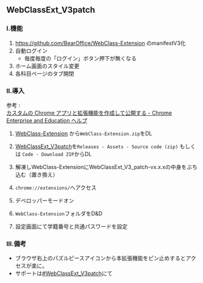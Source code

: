## WebClassExt_V3patch

### Ⅰ.機能
1. https://github.com/BearOffice/WebClass-Extension のmanifestV3化
2. 自動ログイン
   - 毎度毎度の「ログイン」ボタン押下が無くなる
3. ホーム画面のスタイル変更
4. 各科目ページのタブ開閉

### Ⅱ.導入

参考 : <br>[カスタムの Chrome アプリと拡張機能を作成して公開する - Chrome Enterprise and Education ヘルプ](https://support.google.com/chrome/a/answer/2714278?hl=ja)

1. [WebClass-Extension](https://github.com/BearOffice/WebClass-Extension) から`WebClass-Extension.zip`をDL
2. [WebClassExt_V3patch](https://github.com/Kokim-electronics/WebClassExt_V3patch)を`Releases - Assets - Source code (zip)` もしくは `Code - Download ZIP`からDL
3. 解凍しWebClass-ExtensionにWebClassExt_V3_patch-vx.x.xの中身をぶち込む（置き換え）
4. `chrome://extensions/`へアクセス

5. デベロッパーモードオン

6. `WebClass-Extension`フォルダをD&D

7. 設定画面にて学籍番号と共通パスワードを設定

### Ⅲ.備考
- ブラウザ右上のパズルピースアイコンから本拡張機能をピン止めするとアクセスが楽に。
- サポートは[#WebClassExt_V3patch](https://twitter.com/search?q=%23WebClassExt_V3patch)にて